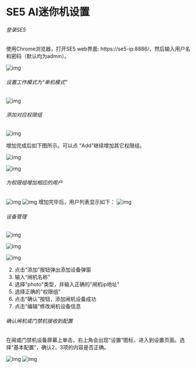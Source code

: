 # SE5 AI迷你机设置

###### 登录SE5

使用Chrome浏览器，打开SE5 web界面: https://se5-ip:8886/，然后输入用户名和密码（默认均为admin）。

![img](../../../../../imgs/image2019-2-28_15-51-13.png)

###### 设置工作模式为“单机模式”

![img](../../../../../imgs/image2019-2-28_19-30-18.png)

###### 添加对应权限组

![img](../../../../../imgs/image2019-2-28_16-9-59.png)

增加完成后如下图所示。可以点 “Add”继续增加其它权限组。

![img](../../../../../imgs/image2019-2-28_16-17-32.png)

![img](../../../../../imgs/image2019-2-28_16-11-21.png)

###### 为权限组增加相应的用户

![img](../../../../../imgs/image2019-2-28_16-12-24.png)
![img](../../../../../imgs/image2019-2-28_16-23-3.png)
增加完毕后，用户列表显示如下：
![img](../../../../../imgs/image2019-2-28_16-26-35.png)



###### 设备管理

![img](../../../../../imgs/img_20200506151153.png)

![img](../../../../../imgs/img_20200506151850.png)

![img](../../../../../imgs/img_20200506152257.png)

2. 点击“添加”按钮弹出添加设备弹窗
3. 输入“闸机名称”
4. 选择"photo"类型，并输入正确的"闸机ip地址"
5. 选择正确的"权限组"
6. 点击“确认”按钮，添加闸机设备成功
7. 点击“编辑”修改闸机设备信息

###### 确认闸机或门禁机接收到配置

在阃或门禁机设备屏幕上单击，右上角会出现“设置”图标，进入到设置页面。选择“基本配置”，确认2，3项的内容是否正确。

![img](../../../../../imgs/image2019-2-28_20-10-16.png)
![img](../../../../../imgs/image2019-2-28_20-15-30.png)

